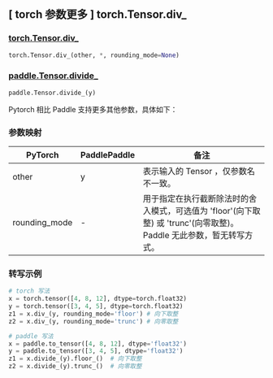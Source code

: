 ## [ torch 参数更多 ] torch.Tensor.div_

### [torch.Tensor.div_](https://pytorch.org/docs/stable/generated/torch.Tensor.div_.html)

```python
torch.Tensor.div_(other, *, rounding_mode=None)
```

### [paddle.Tensor.divide_]()

```python
paddle.Tensor.divide_(y)
```

Pytorch 相比 Paddle 支持更多其他参数，具体如下：

### 参数映射

| PyTorch       | PaddlePaddle | 备注                                                                                |
| ------------- | ------------ | ----------------------------------------------------------------------------------- |
| other         | y            | 表示输入的 Tensor ，仅参数名不一致。                                                 |
| rounding_mode | -            | 用于指定在执行截断除法时的舍入模式，可选值为 'floor'(向下取整) 或 'trunc'(向零取整)。 Paddle 无此参数，暂无转写方式。 |

### 转写示例

```python
# torch 写法
x = torch.tensor([4, 8, 12], dtype=torch.float32)
y = torch.tensor([3, 4, 5], dtype=torch.float32)
z1 = x.div_(y, rounding_mode='floor') # 向下取整
z2 = x.div_(y, rounding_mode='trunc') # 向零取整

# paddle 写法
x = paddle.to_tensor([4, 8, 12], dtype='float32')
y = paddle.to_tensor([3, 4, 5], dtype='float32')
z1 = x.divide_(y).floor_()  # 向下取整
z2 = x.divide_(y).trunc_()  # 向零取整
```
